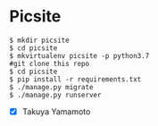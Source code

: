 # Picsite

```shell
$ mkdir picsite
$ cd picsite
$ mkvirtualenv picsite -p python3.7
#git clone this repo
$ cd picsite
$ pip install -r requirements.txt
$ ./manage.py migrate
$ ./manage.py runserver
```

- [x] Takuya Yamamoto
